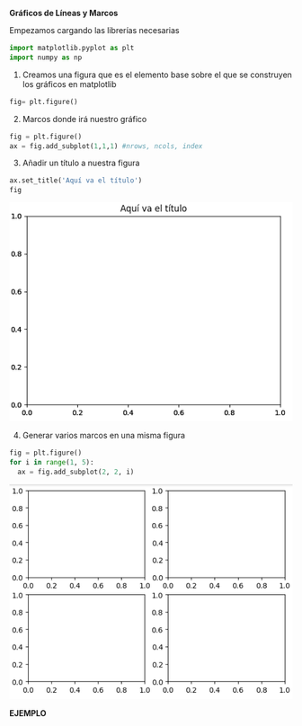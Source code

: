 **Gráficos de Líneas y Marcos**

Empezamos cargando las librerías necesarias
``` python
import matplotlib.pyplot as plt
import numpy as np
```

1. Creamos una figura que es el elemento base sobre el que se construyen los gráficos en matplotlib
 ``` python
fig= plt.figure()
```
2. Marcos donde irá nuestro gráfico
```python
fig = plt.figure()
ax = fig.add_subplot(1,1,1) #nrows, ncols, index
```
3. Añadir un título a nuestra figura
 ```python
ax.set_title('Aquí va el título')
fig
```
![Marco con título](https://github.com/Antchica/Python/blob/main/Imagenes/Marco-con-titulo.png)

4. Generar varios marcos en una misma figura
```python
fig = plt.figure()
for i in range(1, 5):
  ax = fig.add_subplot(2, 2, i)
```
![Varios-Marcos](https://github.com/Antchica/Python/blob/main/Imagenes/Varios-marcos.png)

**EJEMPLO**

